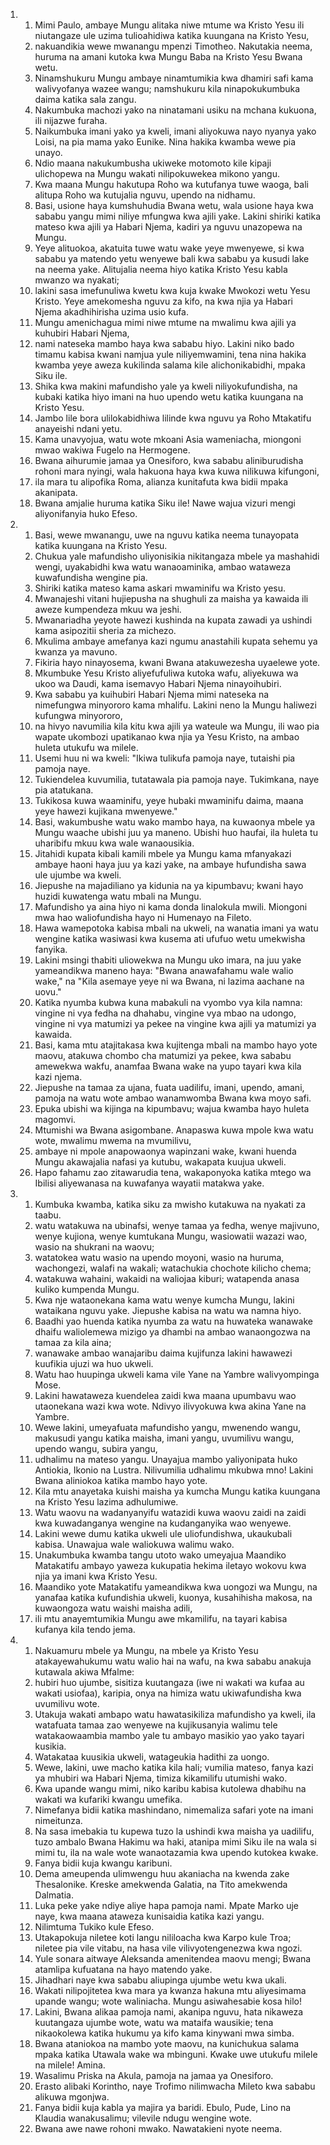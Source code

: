 <ol>
  <li>
    <ol>
      <li>Mimi Paulo, ambaye Mungu alitaka niwe mtume wa Kristo Yesu ili niutangaze ule uzima tulioahidiwa katika kuungana na Kristo Yesu,</li>
      <li>nakuandikia wewe mwanangu mpenzi Timotheo. Nakutakia neema, huruma na amani kutoka kwa Mungu Baba na Kristo Yesu Bwana wetu.</li>
      <li>Ninamshukuru Mungu ambaye ninamtumikia kwa dhamiri safi kama walivyofanya wazee wangu; namshukuru kila ninapokukumbuka daima katika sala zangu.</li>
      <li>Nakumbuka machozi yako na ninatamani usiku na mchana kukuona, ili nijazwe furaha.</li>
      <li>Naikumbuka imani yako ya kweli, imani aliyokuwa nayo nyanya yako Loisi, na pia mama yako Eunike. Nina hakika kwamba wewe pia unayo.</li>
      <li>Ndio maana nakukumbusha ukiweke motomoto kile kipaji ulichopewa na Mungu wakati nilipokuwekea mikono yangu.</li>
      <li>Kwa maana Mungu hakutupa Roho wa kutufanya tuwe waoga, bali alitupa Roho wa kutujalia nguvu, upendo na nidhamu.</li>
      <li>Basi, usione haya kumshuhudia Bwana wetu, wala usione haya kwa sababu yangu mimi niliye mfungwa kwa ajili yake. Lakini shiriki katika mateso kwa ajili ya Habari Njema, kadiri ya nguvu unazopewa na Mungu.</li>
      <li>Yeye alituokoa, akatuita tuwe watu wake yeye mwenyewe, si kwa sababu ya matendo yetu wenyewe bali kwa sababu ya kusudi lake na neema yake. Alitujalia neema hiyo katika Kristo Yesu kabla mwanzo wa nyakati;</li>
      <li>lakini sasa imefunuliwa kwetu kwa kuja kwake Mwokozi wetu Yesu Kristo. Yeye amekomesha nguvu za kifo, na kwa njia ya Habari Njema akadhihirisha uzima usio kufa.</li>
      <li>Mungu amenichagua mimi niwe mtume na mwalimu kwa ajili ya kuhubiri Habari Njema,</li>
      <li>nami nateseka mambo haya kwa sababu hiyo. Lakini niko bado timamu kabisa kwani namjua yule niliyemwamini, tena nina hakika kwamba yeye aweza kukilinda salama kile alichonikabidhi, mpaka Siku ile.</li>
      <li>Shika kwa makini mafundisho yale ya kweli niliyokufundisha, na kubaki katika hiyo imani na huo upendo wetu katika kuungana na Kristo Yesu.</li>
      <li>Jambo lile bora ulilokabidhiwa lilinde kwa nguvu ya Roho Mtakatifu anayeishi ndani yetu.</li>
      <li>Kama unavyojua, watu wote mkoani Asia wameniacha, miongoni mwao wakiwa Fugelo na Hermogene.</li>
      <li>Bwana aihurumie jamaa ya Onesiforo, kwa sababu aliniburudisha rohoni mara nyingi, wala hakuona haya kwa kuwa nilikuwa kifungoni,</li>
      <li>ila mara tu alipofika Roma, alianza kunitafuta kwa bidii mpaka akanipata.</li>
      <li>Bwana amjalie huruma katika Siku ile! Nawe wajua vizuri mengi aliyonifanyia huko Efeso.</li>
    </ol>
  </li>
  <li>
    <ol>
      <li>Basi, wewe mwanangu, uwe na nguvu katika neema tunayopata katika kuungana na Kristo Yesu.</li>
      <li>Chukua yale mafundisho uliyonisikia nikitangaza mbele ya mashahidi wengi, uyakabidhi kwa watu wanaoaminika, ambao wataweza kuwafundisha wengine pia.</li>
      <li>Shiriki katika mateso kama askari mwaminifu wa Kristo yesu.</li>
      <li>Mwanajeshi vitani hujiepusha na shughuli za maisha ya kawaida ili aweze kumpendeza mkuu wa jeshi.</li>
      <li>Mwanariadha yeyote hawezi kushinda na kupata zawadi ya ushindi kama asipozitii sheria za michezo.</li>
      <li>Mkulima ambaye amefanya kazi ngumu anastahili kupata sehemu ya kwanza ya mavuno.</li>
      <li>Fikiria hayo ninayosema, kwani Bwana atakuwezesha uyaelewe yote.</li>
      <li>Mkumbuke Yesu Kristo aliyefufuliwa kutoka wafu, aliyekuwa wa ukoo wa Daudi, kama isemavyo Habari Njema ninayoihubiri.</li>
      <li>Kwa sababu ya kuihubiri Habari Njema mimi nateseka na nimefungwa minyororo kama mhalifu. Lakini neno la Mungu haliwezi kufungwa minyororo,</li>
      <li>na hivyo navumilia kila kitu kwa ajili ya wateule wa Mungu, ili wao pia wapate ukombozi upatikanao kwa njia ya Yesu Kristo, na ambao huleta utukufu wa milele.</li>
      <li>Usemi huu ni wa kweli: "Ikiwa tulikufa pamoja naye, tutaishi pia pamoja naye.</li>
      <li>Tukiendelea kuvumilia, tutatawala pia pamoja naye. Tukimkana, naye pia atatukana.</li>
      <li>Tukikosa kuwa waaminifu, yeye hubaki mwaminifu daima, maana yeye hawezi kujikana mwenyewe."</li>
      <li>Basi, wakumbushe watu wako mambo haya, na kuwaonya mbele ya Mungu waache ubishi juu ya maneno. Ubishi huo haufai, ila huleta tu uharibifu mkuu kwa wale wanaousikia.</li>
      <li>Jitahidi kupata kibali kamili mbele ya Mungu kama mfanyakazi ambaye haoni haya juu ya kazi yake, na ambaye hufundisha sawa ule ujumbe wa kweli.</li>
      <li>Jiepushe na majadiliano ya kidunia na ya kipumbavu; kwani hayo huzidi kuwatenga watu mbali na Mungu.</li>
      <li>Mafundisho ya aina hiyo ni kama donda linalokula mwili. Miongoni mwa hao waliofundisha hayo ni Humenayo na Fileto.</li>
      <li>Hawa wamepotoka kabisa mbali na ukweli, na wanatia imani ya watu wengine katika wasiwasi kwa kusema ati ufufuo wetu umekwisha fanyika.</li>
      <li>Lakini msingi thabiti uliowekwa na Mungu uko imara, na juu yake yameandikwa maneno haya: "Bwana anawafahamu wale walio wake," na "Kila asemaye yeye ni wa Bwana, ni lazima aachane na uovu."</li>
      <li>Katika nyumba kubwa kuna mabakuli na vyombo vya kila namna: vingine ni vya fedha na dhahabu, vingine vya mbao na udongo, vingine ni vya matumizi ya pekee na vingine kwa ajili ya matumizi ya kawaida.</li>
      <li>Basi, kama mtu atajitakasa kwa kujitenga mbali na mambo hayo yote maovu, atakuwa chombo cha matumizi ya pekee, kwa sababu amewekwa wakfu, anamfaa Bwana wake na yupo tayari kwa kila kazi njema.</li>
      <li>Jiepushe na tamaa za ujana, fuata uadilifu, imani, upendo, amani, pamoja na watu wote ambao wanamwomba Bwana kwa moyo safi.</li>
      <li>Epuka ubishi wa kijinga na kipumbavu; wajua kwamba hayo huleta magomvi.</li>
      <li>Mtumishi wa Bwana asigombane. Anapaswa kuwa mpole kwa watu wote, mwalimu mwema na mvumilivu,</li>
      <li>ambaye ni mpole anapowaonya wapinzani wake, kwani huenda Mungu akawajalia nafasi ya kutubu, wakapata kuujua ukweli.</li>
      <li>Hapo fahamu zao zitawarudia tena, wakaponyoka katika mtego wa Ibilisi aliyewanasa na kuwafanya wayatii matakwa yake.</li>
    </ol>
  </li>
  <li>
    <ol>
      <li>Kumbuka kwamba, katika siku za mwisho kutakuwa na nyakati za taabu.</li>
      <li>watu watakuwa na ubinafsi, wenye tamaa ya fedha, wenye majivuno, wenye kujiona, wenye kumtukana Mungu, wasiowatii wazazi wao, wasio na shukrani na waovu;</li>
      <li>watatokea watu wasio na upendo moyoni, wasio na huruma, wachongezi, walafi na wakali; watachukia chochote kilicho chema;</li>
      <li>watakuwa wahaini, wakaidi na waliojaa kiburi; watapenda anasa kuliko kumpenda Mungu.</li>
      <li>Kwa nje wataonekana kama watu wenye kumcha Mungu, lakini wataikana nguvu yake. Jiepushe kabisa na watu wa namna hiyo.</li>
      <li>Baadhi yao huenda katika nyumba za watu na huwateka wanawake dhaifu waliolemewa mizigo ya dhambi na ambao wanaongozwa na tamaa za kila aina;</li>
      <li>wanawake ambao wanajaribu daima kujifunza lakini hawawezi kuufikia ujuzi wa huo ukweli.</li>
      <li>Watu hao huupinga ukweli kama vile Yane na Yambre walivyompinga Mose.</li>
      <li>Lakini hawataweza kuendelea zaidi kwa maana upumbavu wao utaonekana wazi kwa wote. Ndivyo ilivyokuwa kwa akina Yane na Yambre.</li>
      <li>Wewe lakini, umeyafuata mafundisho yangu, mwenendo wangu, makusudi yangu katika maisha, imani yangu, uvumilivu wangu, upendo wangu, subira yangu,</li>
      <li>udhalimu na mateso yangu. Unayajua mambo yaliyonipata huko Antiokia, Ikonio na Lustra. Nilivumilia udhalimu mkubwa mno! Lakini Bwana aliniokoa katika mambo hayo yote.</li>
      <li>Kila mtu anayetaka kuishi maisha ya kumcha Mungu katika kuungana na Kristo Yesu lazima adhulumiwe.</li>
      <li>Watu waovu na wadanyanyifu watazidi kuwa waovu zaidi na zaidi kwa kuwadanganya wengine na kudanganyika wao wenyewe.</li>
      <li>Lakini wewe dumu katika ukweli ule uliofundishwa, ukaukubali kabisa. Unawajua wale waliokuwa walimu wako.</li>
      <li>Unakumbuka kwamba tangu utoto wako umeyajua Maandiko Matakatifu ambayo yaweza kukupatia hekima iletayo wokovu kwa njia ya imani kwa Kristo Yesu.</li>
      <li>Maandiko yote Matakatifu yameandikwa kwa uongozi wa Mungu, na yanafaa katika kufundishia ukweli, kuonya, kusahihisha makosa, na kuwaongoza watu waishi maisha adili,</li>
      <li>ili mtu anayemtumikia Mungu awe mkamilifu, na tayari kabisa kufanya kila tendo jema.</li>
    </ol>
  </li>
  <li>
    <ol>
      <li>Nakuamuru mbele ya Mungu, na mbele ya Kristo Yesu atakayewahukumu watu walio hai na wafu, na kwa sababu anakuja kutawala akiwa Mfalme:</li>
      <li>hubiri huo ujumbe, sisitiza kuutangaza (iwe ni wakati wa kufaa au wakati usiofaa), karipia, onya na himiza watu ukiwafundisha kwa uvumilivu wote.</li>
      <li>Utakuja wakati ambapo watu hawatasikiliza mafundisho ya kweli, ila watafuata tamaa zao wenyewe na kujikusanyia walimu tele watakaowaambia mambo yale tu ambayo masikio yao yako tayari kusikia.</li>
      <li>Watakataa kuusikia ukweli, watageukia hadithi za uongo.</li>
      <li>Wewe, lakini, uwe macho katika kila hali; vumilia mateso, fanya kazi ya mhubiri wa Habari Njema, timiza kikamilifu utumishi wako.</li>
      <li>Kwa upande wangu mimi, niko karibu kabisa kutolewa dhabihu na wakati wa kufariki kwangu umefika.</li>
      <li>Nimefanya bidii katika mashindano, nimemaliza safari yote na imani nimeitunza.</li>
      <li>Na sasa imebakia tu kupewa tuzo la ushindi kwa maisha ya uadilifu, tuzo ambalo Bwana Hakimu wa haki, atanipa mimi Siku ile na wala si mimi tu, ila na wale wote wanaotazamia kwa upendo kutokea kwake.</li>
      <li>Fanya bidii kuja kwangu karibuni.</li>
      <li>Dema ameupenda ulimwengu huu akaniacha na kwenda zake Thesalonike. Kreske amekwenda Galatia, na Tito amekwenda Dalmatia.</li>
      <li>Luka peke yake ndiye aliye hapa pamoja nami. Mpate Marko uje naye, kwa maana ataweza kunisaidia katika kazi yangu.</li>
      <li>Nilimtuma Tukiko kule Efeso.</li>
      <li>Utakapokuja niletee koti langu nililoacha kwa Karpo kule Troa; niletee pia vile vitabu, na hasa vile vilivyotengenezwa kwa ngozi.</li>
      <li>Yule sonara aitwaye Aleksanda amenitendea maovu mengi; Bwana atamlipa kufuatana na hayo matendo yake.</li>
      <li>Jihadhari naye kwa sababu aliupinga ujumbe wetu kwa ukali.</li>
      <li>Wakati nilipojitetea kwa mara ya kwanza hakuna mtu aliyesimama upande wangu; wote waliniacha. Mungu asiwahesabie kosa hilo!</li>
      <li>Lakini, Bwana alikaa pamoja nami, akanipa nguvu, hata nikaweza kuutangaza ujumbe wote, watu wa mataifa wausikie; tena nikaokolewa katika hukumu ya kifo kama kinywani mwa simba.</li>
      <li>Bwana ataniokoa na mambo yote maovu, na kunichukua salama mpaka katika Utawala wake wa mbinguni. Kwake uwe utukufu milele na milele! Amina.</li>
      <li>Wasalimu Priska na Akula, pamoja na jamaa ya Onesiforo.</li>
      <li>Erasto alibaki Korintho, naye Trofimo nilimwacha Mileto kwa sababu alikuwa mgonjwa.</li>
      <li>Fanya bidii kuja kabla ya majira ya baridi. Ebulo, Pude, Lino na Klaudia wanakusalimu; vilevile ndugu wengine wote.</li>
      <li>Bwana awe nawe rohoni mwako. Nawatakieni nyote neema.</li>
    </ol>
  </li>
</ol>